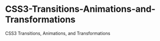 # CSS3-Transitions-Animations-and-Transformations
CSS3 Transitions, Animations, and Transformations
